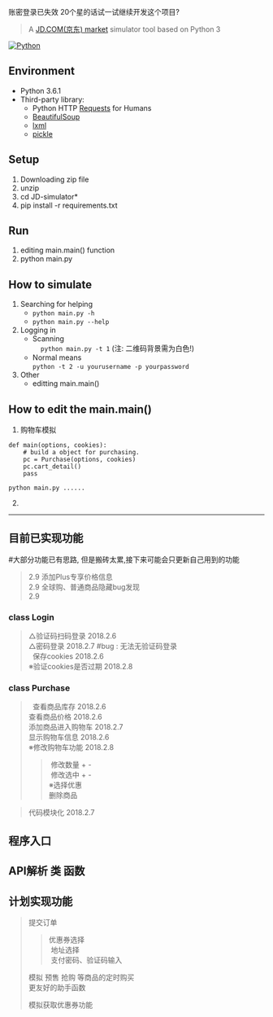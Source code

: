账密登录已失效
20个星的话试一试继续开发这个项目?
> A [JD.COM(京东) market](https://www.jd.com/) simulator tool based on Python 3  

[![Python](https://img.shields.io/badge/Python-3.6%2B-red.svg)](https://www.python.org)

## Environment
- Python 3.6.1
- Third-party library:  
  - Python HTTP [Requests](https://github.com/requests/requests) for Humans
  - [BeautifulSoup](https://www.crummy.com/software/BeautifulSoup/bs4/doc/)
  - [lxml](http://lxml.de/)
  - [pickle](https://docs.python.org/3/library/pickle.html)

## Setup
1. Downloading zip file
2. unzip
3. cd JD-simulator*
2. pip install -r requirements.txt    

## Run
1. editing main.main() function
2. python main.py

## How to simulate  
1. Searching for helping   
   - `python main.py -h`    
   - `python main.py --help` 
2. Logging in
   - Scanning  
     `python main.py -t 1`  (注: 二维码背景需为白色!)
   - Normal means  
     `python -t 2 -u yourusername -p yourpassword`    
3. Other  
   - editting main.main()  
   
## How to edit the main.main()  
1. 购物车模拟
``` 
def main(options, cookies):  
    # build a object for purchasing.  
    pc = Purchase(options, cookies)  
    pc.cart_detail()  
    pass  
    
python main.py ......
```
2. 

------  
## 目前已实现功能
#大部分功能已有思路, 但是搬砖太累,接下来可能会只更新自己用到的功能  
> 2.9 添加Plus专享价格信息  
> 2.9 全球购、普通商品隐藏bug发现  
> 2.9   
### class Login
> △验证码扫码登录 2018.2.6  
> △密码登录 2018.2.7 #bug : 无法无验证码登录   
>   保存cookies 2018.2.6  
> ※验证cookies是否过期 2018.2.8  
### class Purchase  
>   查看商品库存 2018.2.6  
>   查看商品价格 2018.2.6  
>   添加商品进入购物车 2018.2.7  
>   显示购物车信息 2018.2.6  
> ※修改购物车功能 2018.2.8  
>>  修改数量 + -   
>>  修改选中 + -  
>>※选择优惠  
>>  删除商品  

>   代码模块化 2018.2.7  
## 程序入口  
## API解析 类 函数  
## 计划实现功能  
> 提交订单  
>>  优惠券选择  
>>  地址选择  
>>  支付密码、验证码输入  
>>  
>   模拟 预售 抢购 等商品的定时购买  
>   更友好的助手函数  
> 
>   模拟获取优惠券功能   

